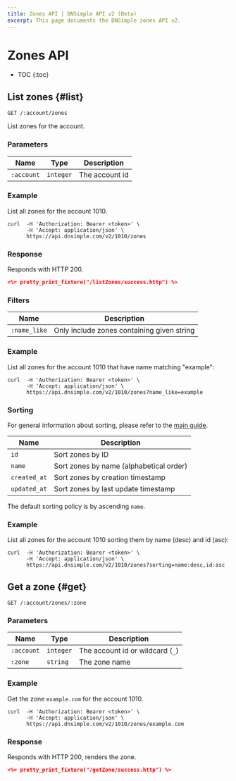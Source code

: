 ```yaml
---
title: Zones API | DNSimple API v2 (Beta)
excerpt: This page documents the DNSimple zones API v2.
---
```


# Zones API

* TOC
{:toc}


## List zones {#list}

    GET /:account/zones

List zones for the account.

### Parameters

Name | Type | Description
-----|------|------------
`:account` | `integer` | The account id

### Example

List all zones for the account 1010.

    curl  -H 'Authorization: Bearer <token>' \
          -H 'Accept: application/json' \
          https://api.dnsimple.com/v2/1010/zones

### Response

Responds with HTTP 200.

~~~json
<%= pretty_print_fixture("/listZones/success.http") %>
~~~

### Filters

Name | Description
-----|------------
`:name_like` | Only include zones containing given string

### Example

List all zones for the account 1010 that have name matching "example":

    curl  -H 'Authorization: Bearer <token>' \
          -H 'Accept: application/json' \
          https://api.dnsimple.com/v2/1010/zones?name_like=example

### Sorting

For general information about sorting, please refer to the [main guide](/v2/#sorting).

Name | Description
-----|------------
`id` | Sort zones by ID
`name` | Sort zones by name (alphabetical order)
`created_at` | Sort zones by creation timestamp
`updated_at` | Sort zones by last update timestamp

The default sorting policy is by ascending `name`.

### Example

List all zones for the account 1010 sorting them by name (desc) and id (asc):

    curl  -H 'Authorization: Bearer <token>' \
          -H 'Accept: application/json' \
          https://api.dnsimple.com/v2/1010/zones?sorting=name:desc,id:asc

## Get a zone {#get}

    GET /:account/zones/:zone

### Parameters

Name | Type | Description
-----|------|------------
`:account` | `integer` | The account id or wildcard (`_`)
`:zone` | `string` | The zone name

### Example

Get the zone `example.com` for the account 1010.

    curl  -H 'Authorization: Bearer <token>' \
          -H 'Accept: application/json' \
          https://api.dnsimple.com/v2/1010/zones/example.com

### Response

Responds with HTTP 200, renders the zone.

~~~json
<%= pretty_print_fixture("/getZone/success.http") %>
~~~

